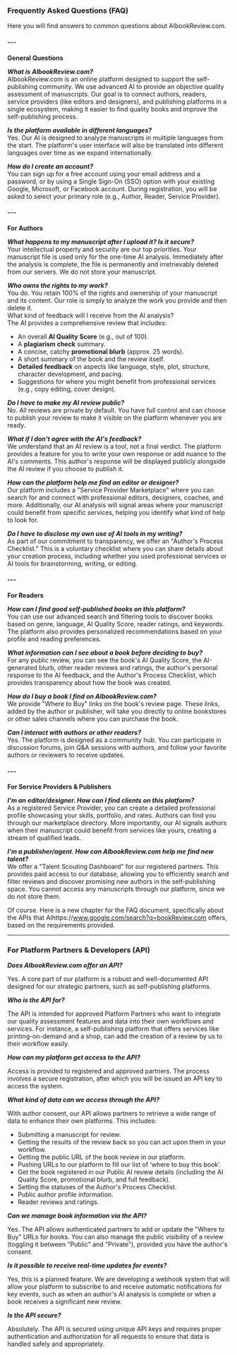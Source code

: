 ### **Frequently Asked Questions (FAQ)**

Here you will find answers to common questions about AIbookReview.com.

#### ---

**General Questions**

***What is AIbookReview.com?***  
AIbookReview.com is an online platform designed to support the self-publishing community. We use advanced AI to provide an objective quality assessment of manuscripts. Our goal is to connect authors, readers, service providers (like editors and designers), and publishing platforms in a single ecosystem, making it easier to find quality books and improve the self-publishing process.

***Is the platform available in different languages?***  
Yes. Our AI is designed to analyze manuscripts in multiple languages from the start. The platform's user interface will also be translated into different languages over time as we expand internationally.

***How do I create an account?***  
You can sign up for a free account using your email address and a password, or by using a Single Sign-On (SSO) option with your existing Google, Microsoft, or Facebook account. During registration, you will be asked to select your primary role (e.g., Author, Reader, Service Provider).

#### ---

**For Authors**

***What happens to my manuscript after I upload it? Is it secure?***  
Your intellectual property and security are our top priorities. Your manuscript file is used only for the one-time AI analysis. Immediately after the analysis is complete, the file is permanently and irretrievably deleted from our servers. We do not store your manuscript.

***Who owns the rights to my work?***  
You do. You retain 100% of the rights and ownership of your manuscript and its content. Our role is simply to analyze the work you provide and then delete it.  
What kind of feedback will I receive from the AI analysis?  
The AI provides a comprehensive review that includes:

* An overall **AI Quality Score** (e.g., out of 100).  
* A **plagiarism check** summary.  
* A concise, catchy **promotional blurb** (approx. 25 words).  
* A short summary of the book and the review itself.  
* **Detailed feedback** on aspects like language, style, plot, structure, character development, and pacing.  
* Suggestions for where you might benefit from professional services (e.g., copy editing, cover design).

***Do I have to make my AI review public?***  
No. All reviews are private by default. You have full control and can choose to publish your review to make it visible on the platform whenever you are ready.

***What if I don't agree with the AI's feedback?***  
We understand that an AI review is a tool, not a final verdict. The platform provides a feature for you to write your own response or add nuance to the AI's comments. This author's response will be displayed publicly alongside the AI review if you choose to publish it.

***How can the platform help me find an editor or designer?***  
Our platform includes a "Service Provider Marketplace" where you can search for and connect with professional editors, designers, coaches, and more. Additionally, our AI analysis will signal areas where your manuscript could benefit from specific services, helping you identify what kind of help to look for.

***Do I have to disclose my own use of AI tools in my writing?***  
As part of our commitment to transparency, we offer an "Author's Process Checklist." This is a voluntary checklist where you can share details about your creation process, including whether you used professional services or AI tools for brainstorming, writing, or editing.

#### ---

**For Readers**

***How can I find good self-published books on this platform?***  
You can use our advanced search and filtering tools to discover books based on genre, language, AI Quality Score, reader ratings, and keywords. The platform also provides personalized recommendations based on your profile and reading preferences.

***What information can I see about a book before deciding to buy?***  
For any public review, you can see the book's AI Quality Score, the AI-generated blurb, other reader reviews and ratings, the author's personal response to the AI feedback, and the Author's Process Checklist, which provides transparency about how the book was created.

***How do I buy a book I find on AIbookReview.com?***  
We provide "Where to Buy" links on the book's review page. These links, added by the author or publisher, will take you directly to online bookstores or other sales channels where you can purchase the book.

***Can I interact with authors or other readers?***  
Yes. The platform is designed as a community hub. You can participate in discussion forums, join Q\&A sessions with authors, and follow your favorite authors or reviewers to receive updates.

#### ---

**For Service Providers & Publishers**

***I'm an editor/designer. How can I find clients on this platform?***  
As a registered Service Provider, you can create a detailed professional profile showcasing your skills, portfolio, and rates. Authors can find you through our marketplace directory. More importantly, our AI signals authors when their manuscript could benefit from services like yours, creating a stream of qualified leads.

***I'm a publisher/agent. How can AIbookReview.com help me find new talent?***  
We offer a "Talent Scouting Dashboard" for our registered partners. This provides paid access to our database, allowing you to efficiently search and filter reviews and discover promising new authors in the self-publishing space. You cannot access any manuscripts through our platform, since we do not store them.

Of course. Here is a new chapter for the FAQ document, specifically about the APIs that AIhttps://www.google.com/search?q=bookReview.com offers, based on the requirements provided.

---

### **For Platform Partners & Developers (API)**

***Does AIbookReview.com offer an API?***

Yes. A core part of our platform is a robust and well-documented API designed for our strategic partners, such as self-publishing platforms.

***Who is the API for?***

The API is intended for approved Platform Partners who want to integrate our quality assessment features and data into their own workflows and services. For instance, a self-publishing platform that offers services like printing-on-demand and a shop, can add the creation of a review by us to their workflow easily.

***How can my platform get access to the API?***

Access is provided to registered and approved partners. The process involves a secure registration, after which you will be issued an API key to access the system.

***What kind of data can we access through the API?***

With author consent, our API allows partners to retrieve a wide range of data to enhance their own platforms. This includes:

* Submitting a manuscript for review.  
* Getting the results of the review back so you can act upon them in your workflow.  
* Getting the public URL of the book review in our platform.  
* Pushing URLs to our platform to fill our list of ‘where to buy this book’.  
* Get the book registered in our Public AI review details (including the AI Quality Score, promotional blurb, and full feedback).  
* Setting the statuses of the Author's Process Checklist.  
* Public author profile information.  
* Reader reviews and ratings.

***Can we manage book information via the API?***

Yes. The API allows authenticated partners to add or update the "Where to Buy" URLs for books. You can also manage the public visibility of a review (toggling it between "Public" and "Private"), provided you have the author's consent.

***Is it possible to receive real-time updates for events?***

Yes, this is a planned feature. We are developing a webhook system that will allow your platform to subscribe to and receive automatic notifications for key events, such as when an author's AI analysis is complete or when a book receives a significant new review.

***Is the API secure?***

Absolutely. The API is secured using unique API keys and requires proper authentication and authorization for all requests to ensure that data is handled safely and appropriately.

